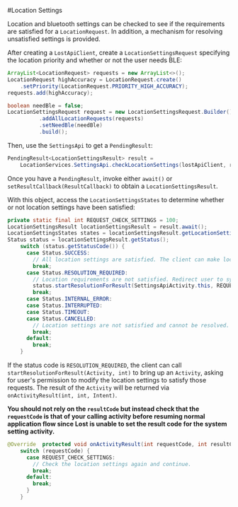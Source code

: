 #Location Settings

Location and bluetooth settings can be checked to see if the requirements are satisfied for a `LocationRequest`. In addition, a mechanism for resolving unsatisfied settings is provided.

After creating a `LostApiClient`, create a `LocationSettingsRequest` specifying the location priority and whether or not the user needs BLE:

```java
ArrayList<LocationRequest> requests = new ArrayList<>();
LocationRequest highAccuracy = LocationRequest.create()
    .setPriority(LocationRequest.PRIORITY_HIGH_ACCURACY);
requests.add(highAccuracy);

boolean needBle = false;
LocationSettingsRequest request = new LocationSettingsRequest.Builder()
          .addAllLocationRequests(requests)
          .setNeedBle(needBle)
          .build();
```

Then, use the `SettingsApi` to get a `PendingResult`:

```java
PendingResult<LocationSettingsResult> result =
    LocationServices.SettingsApi.checkLocationSettings(lostApiClient, request);
```

Once you have a `PendingResult`, invoke either `await()` or `setResultCallback(ResultCallback)` to obtain a `LocationSettingsResult`.

With this object, access the `LocationSettingsStates` to determine whether or not location settings have been satisfied:

```java
private static final int REQUEST_CHECK_SETTINGS = 100;
LocationSettingsResult locationSettingsResult = result.await();
LocationSettingsStates states = locationSettingsResult.getLocationSettingsStates();
Status status = locationSettingsResult.getStatus();
    switch (status.getStatusCode()) {
      case Status.SUCCESS:
        // All location settings are satisfied. The client can make location requests here.
        break;
      case Status.RESOLUTION_REQUIRED:
        // Location requirements are not satisfied. Redirect user to system settings for resolution.
        status.startResolutionForResult(SettingsApiActivity.this, REQUEST_CHECK_SETTINGS);
        break;
      case Status.INTERNAL_ERROR:
      case Status.INTERRUPTED:
      case Status.TIMEOUT:
      case Status.CANCELLED:
        // Location settings are not satisfied and cannot be resolved.
        break;
      default:
        break;
    }
```

If the status code is `RESOLUTION_REQUIRED`, the client can call `startResolutionForResult(Activity, int)` to bring up an `Activity`, asking for user's permission to modify the location settings to satisfy those requests. The result of the `Activity` will be returned via `onActivityResult(int, int, Intent)`.

**You should not rely on the `resultCode` but instead check that the `requestCode` is that of your calling activity before resuming normal application flow since Lost is unable to set the result code for the system setting activity.**

```java
@Override  protected void onActivityResult(int requestCode, int resultCode, Intent data) {
    switch (requestCode) {
      case REQUEST_CHECK_SETTINGS:
        // Check the location settings again and continue.
        break;
      default:
        break;
      }
    }
```
